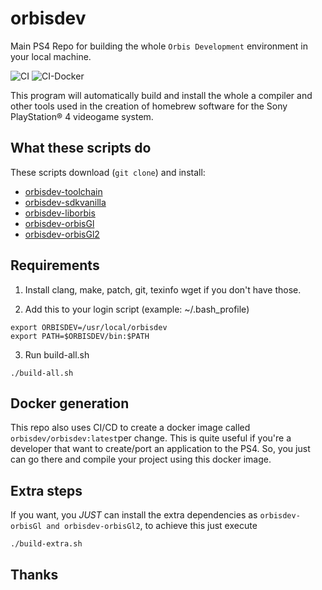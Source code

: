 # orbisdev
Main PS4 Repo for building the whole `Orbis Development` environment in your local machine.

![CI](https://github.com/orbisdev/orbisdev/workflows/CI/badge.svg)
![CI-Docker](https://github.com/orbisdev/orbisdev/workflows/CI-Docker/badge.svg)

This program will automatically build and install the whole a compiler and other tools used in the creation of homebrew software for the Sony PlayStation® 4 videogame system.

## What these scripts do

These scripts download (`git clone`) and install: 
- [orbisdev-toolchain](https://github.com/orbisdev/orbisdev-toolchain "orbisdev-toolchain") 
- [orbisdev-sdkvanilla](https://github.com/orbisdev/orbisdev-sdkvanilla "orbisdev-sdkvanilla") 
- [orbisdev-liborbis](https://github.com/orbisdev/orbisdev-liborbis "orbisdev-liborbis") 
- [orbisdev-orbisGl](https://github.com/orbisdev/orbisdev-orbisGl "orbisdev-orbisGl") 
- [orbisdev-orbisGl2](https://github.com/orbisdev/orbisdev-orbisGl2 "orbisdev-orbisGl2")

## Requirements

1. Install clang, make, patch, git, texinfo wget if you don't have those.

2. Add this to your login script (example: ~/.bash_profile)  
```
export ORBISDEV=/usr/local/orbisdev
export PATH=$ORBISDEV/bin:$PATH
```

3. Run build-all.sh  
```
./build-all.sh
```

## Docker generation
This repo also uses CI/CD to create a docker image called `orbisdev/orbisdev:latest`per change. This is quite useful if you're a developer that want to create/port an application to the PS4. So, you just can go there and compile your project using this docker image.

## Extra steps
If you want, you *JUST* can install the extra dependencies as `orbisdev-orbisGl and orbisdev-orbisGl2`, to achieve this just execute

```
./build-extra.sh
```

## Thanks